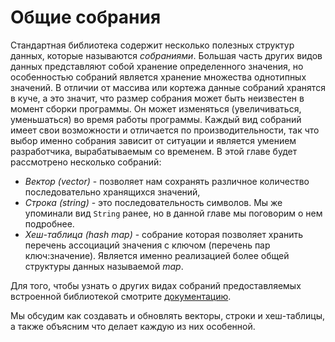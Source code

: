 # Общие собрания

Стандартная библиотека содержит несколько полезных структур данных, которые называются *собраниями*. Большая часть других видов данных представляют собой хранение определенного значения, но особенностью собраний является хранение множества однотипных значений. В отличии от массива или кортежа данные собраний хранятся в куче, а это значит, что размер собрания может быть неизвестен в момент сборки программы. Он может изменяться (увеличиваться, уменьшаться) во время работы программы. Каждый вид собраний имеет свои возможности и отличается по производительности, так что выбор именно собрания зависит от ситуации и является умением разработчика, вырабатываемым со временем. В этой главе будет рассмотрено несколько собраний:

- *Вектор (vector)* - позволяет нам сохранять различное количество последовательно хранящихся значений,
- *Строка (string)* - это последовательность символов. Мы же упоминали вид `String` ранее, но в данной главе мы поговорим о нем подробнее.
- *Хеш-таблица (hash map)* - собрание которая позволяет хранить перечень ассоциаций значения с ключом (перечень пар ключ:значение). Является именно реализацией более общей структуры данных называемой *map*.

Для того, чтобы узнать о других видах собраний предоставляемых встроенной библиотекой смотрите [документацию](https://doc.rust-lang.org/std/collections/index.html).

Мы обсудим как создавать и обновлять векторы, строки и хеш-таблицы, а также объясним что делает каждую из них особенной.


